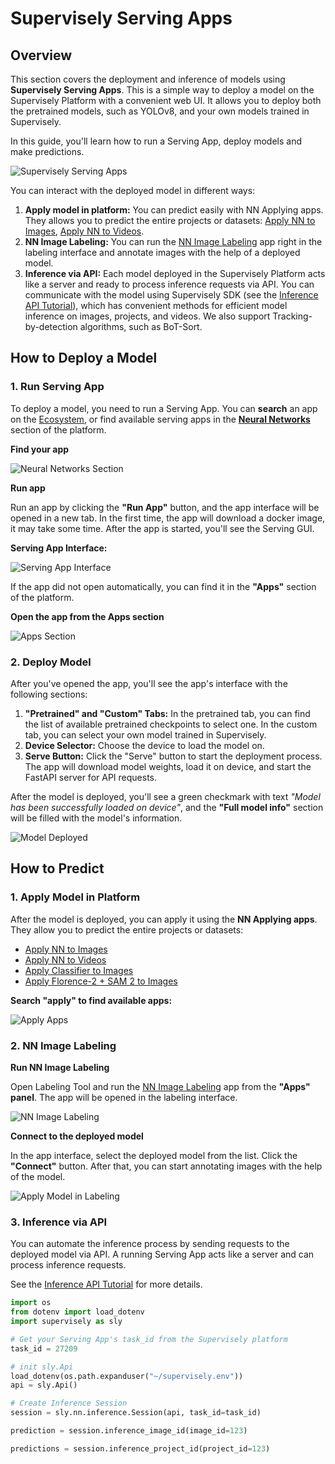# Supervisely Serving Apps

## Overview

This section covers the deployment and inference of models using **Supervisely Serving Apps**. This is a simple way to deploy a model on the Supervisely Platform with a convenient web UI. It allows you to deploy both the pretrained models, such as YOLOv8, and your own models trained in Supervisely.

In this guide, you'll learn how to run a Serving App, deploy models and make predictions.

![Supervisely Serving Apps](/.gitbook/assets/neural-networks/serve-app-list.jpg)

You can interact with the deployed model in different ways:

1. **Apply model in platform:** You can predict easily with NN Applying apps. They allows you to predict the entire projects or datasets: [Apply NN to Images](https://ecosystem.supervisely.com/apps/nn-image-labeling/project-dataset), [Apply NN to Videos](https://ecosystem.supervisely.com/apps/apply-nn-to-videos-project).
2. **NN Image Labeling:** You can run the [NN Image Labeling](https://ecosystem.supervisely.com/apps/nn-image-labeling/annotation-tool) app right in the labeling interface and annotate images with the help of a deployed model.
2. **Inference via API:** Each model deployed in the Supervisely Platform acts like a server and ready to process inference requests via API. You can communicate with the model using Supervisely SDK (see the [Inference API Tutorial](https://developer.supervisely.com/app-development/neural-network-integration/inference-api-tutorial)), which has convenient methods for efficient model inference on images, projects, and videos. We also support Tracking-by-detection algorithms, such as BoT-Sort.


## How to Deploy a Model

### 1. Run Serving App

To deploy a model, you need to run a Serving App. You can **search** an app on the [Ecosystem](https://ecosystem.supervisely.com), or find available serving apps in the **[Neural Networks](https://app.supervisely.com/nn/apps)** section of the platform.

**Find your app**

![Neural Networks Section](/.gitbook/assets/neural-networks/nn-apps.jpg)

**Run app**

Run an app by clicking the **"Run App"** button, and the app interface will be opened in a new tab. In the first time, the app will download a docker image, it may take some time. After the app is started, you'll see the Serving GUI.

**Serving App Interface:**

![Serving App Interface](/.gitbook/assets/neural-networks/serve-rtdetr-gui.jpg)

If the app did not open automatically, you can find it in the **"Apps"** section of the platform.

**Open the app from the Apps section**

![Apps Section](/.gitbook/assets/neural-networks/apps-section.jpg)

### 2. Deploy Model

After you've opened the app, you'll see the app's interface with the following sections:

1. **"Pretrained" and "Custom" Tabs:** In the pretrained tab, you can find the list of available pretrained checkpoints to select one. In the custom tab, you can select your own model trained in Supervisely.
2. **Device Selector:** Choose the device to load the model on.
3. **Serve Button:** Click the "Serve" button to start the deployment process. The app will download model weights, load it on device, and start the FastAPI server for API requests.

After the model is deployed, you'll see a green checkmark with text *"Model has been successfully loaded on device"*, and the **"Full model info"** section will be filled with the model's information.

![Model Deployed](/.gitbook/assets/neural-networks/model-deployed.jpg)

## How to Predict

### 1. Apply Model in Platform

After the model is deployed, you can apply it using the **NN Applying apps**. They allow you to predict the entire projects or datasets:

- [Apply NN to Images](https://ecosystem.supervisely.com/apps/nn-image-labeling/project-dataset)
- [Apply NN to Videos](https://ecosystem.supervisely.com/apps/apply-nn-to-videos-project)
- [Apply Classifier to Images](https://ecosystem.supervisely.com/apps/apply-classification-model-to-project)
- [Apply Florence-2 + SAM 2 to Images](https://ecosystem.supervisely.com/apps/apply-florence-2-to-images-project)

**Search "apply" to find available apps:**

![Apply Apps](/.gitbook/assets/neural-networks/search-apply.jpg)

### 2. NN Image Labeling

**Run NN Image Labeling**

Open Labeling Tool and run the [NN Image Labeling](https://ecosystem.supervisely.com/apps/nn-image-labeling/annotation-tool) app from the **"Apps" panel**. The app will be opened in the labeling interface.

![NN Image Labeling](/.gitbook/assets/neural-networks/nn-image-labeling.jpg)

**Connect to the deployed model**

In the app interface, select the deployed model from the list. Click the **"Connect"** button. After that, you can start annotating images with the help of the model.

![Apply Model in Labeling](/.gitbook/assets/neural-networks/nn-image-labeling-2.jpg)

### 3. Inference via API

You can automate the inference process by sending requests to the deployed model via API. A running Serving App acts like a server and can process inference requests.

See the [Inference API Tutorial](https://developer.supervisely.com/app-development/neural-network-integration/inference-api-tutorial) for more details.

```python
import os
from dotenv import load_dotenv
import supervisely as sly

# Get your Serving App's task_id from the Supervisely platform
task_id = 27209

# init sly.Api
load_dotenv(os.path.expanduser("~/supervisely.env"))
api = sly.Api()

# Create Inference Session
session = sly.nn.inference.Session(api, task_id=task_id)

prediction = session.inference_image_id(image_id=123)

predictions = session.inference_project_id(project_id=123)
```